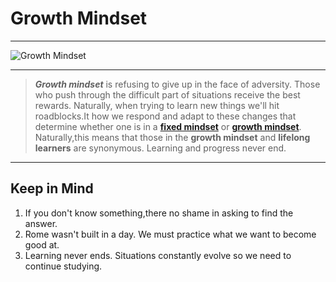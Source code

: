 # Growth Mindset

***

![Growth Mindset](https://imageio.forbes.com/specials-images/imageserve/6441434670e40c9bcb23907c/0x0.jpg?format=jpg&height=900&width=1600&fit=bounds)

***

>***Growth mindset*** is refusing to give up in the face of adversity. Those who push through the difficult part of situations receive the best rewards. Naturally, when trying to learn new things we'll hit roadblocks.It how we respond and adapt to these changes that determine whether one is in a **[fixed mindset](https://tophat.com/glossary/f/fixed-mindset/ "People who see their qualities as fixed traits that cannot change.")** or **[growth mindset](https://tophat.com/glossary/g/growth-mindset/ "People who believe that their success depends on time and effort")**. Naturally,this means that those in the **growth mindset** and **lifelong learners** are synonymous. Learning and progress never end.

***

## Keep in Mind

1. If you don't know something,there no shame in asking to find the answer.
1. Rome wasn't built in a day. We must practice what we want to become good at.
1. Learning never ends. Situations constantly evolve so we need to continue studying.

